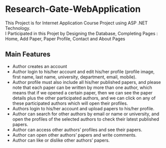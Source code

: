 # Research-Gate-WebApplication
This Project is for Internet Application Course Project using ASP .NET Technology.
<br>I Participated in this Projet by Designing the Database, Completing Pages : Home, Add Paper, Paper Profile, Contact and About Pages

## Main Features
* Author creates an account
* Author login to his/her account and edit his/her profile (profile image, first name, last name, university, department, email, mobile).
* Author profile must also include all his/her published papers, and please note that each paper can be written by more than one author, which means that if we opened a certain paper, then we can see the paper details plus the other participated authors, and we can click on any of these participated authors which will open their profiles.
* Authors login to his/her account and upload papers to his/her profile.
* Author can search for other authors by email or name or university, and open the profiles of the selected authors to check their latest published papers.
* Author can access other authors’ profiles and see their papers.
* Author can open other authors’ papers and write comments.
* Author can like or dislike other authors’ papers.

